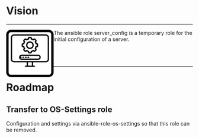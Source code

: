 # Vision
***

<img src="media/icon_vm_config.png" align="left" height="128" width="128" />
The ansible role server_config is a temporary role for the initial configuration of a server.<br/>
<br/>
<br/>
<br/>

***

# Roadmap

## Transfer to OS-Settings role
Configuration and settings via ansible-role-os-settings so that this role can be removed.<br/>
<br/>

